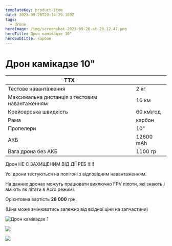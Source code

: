 ```yaml
---
templateKey: product-item
date: 2023-09-26T20:14:29.180Z
tags:
  - drone
heroImage: /img/screenshot-2023-09-26-at-23.12.47.png
heroTitle: Дрон камікадзе 10"
heroSubtitle: карбон
---
```

# Дрон камікадзе 10"

| ТТХ                                            |           |
| ---------------------------------------------- | --------- |
| Тестове навантаження                           | 2 кг      |
| Максимальна дистанція з тестовим навантаженням | 16 км     |
| Крейсерська швидкість                          | 60 км\год |
| ﻿Рама                                          | карбон    |
| Пропелери                                      | 10"       |
| АКБ                                            | 12600 mAh |
| Вага дрона без АКБ                             | 1100 гр   |

Дрон НЕ Є ЗАХИЩЕНИМ ВІД ДІЇ РЕБ !!!!!

Усі дрони тестуються на полігоні з відповідним навантаженням.

На данних дронах можуть працювати в﻿иключно FPV пілоти, які знають і вміють як літати в Acro режимі.

Орієнтовна вартість **28 000** грн.

(Ціна може змінюватись залежно від вхідної ціни на запчастини)

![Дрон камікадзе 1](/img/img_2216.jpg)

![](/img/img_2225.jpg)

![](/img/img_2188.jpg)

![]()